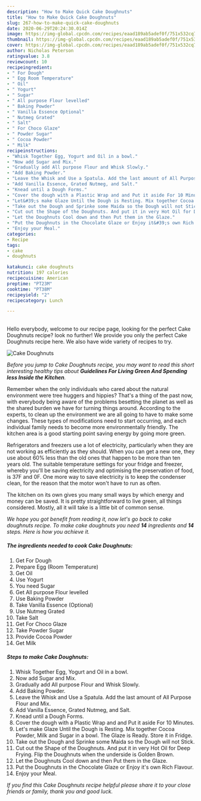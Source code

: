 ```yaml
---
description: "How to Make Quick Cake Doughnuts"
title: "How to Make Quick Cake Doughnuts"
slug: 267-how-to-make-quick-cake-doughnuts
date: 2020-06-29T20:24:30.014Z
image: https://img-global.cpcdn.com/recipes/eaad189ab5adef0f/751x532cq70/cake-doughnuts-recipe-main-photo.jpg
thumbnail: https://img-global.cpcdn.com/recipes/eaad189ab5adef0f/751x532cq70/cake-doughnuts-recipe-main-photo.jpg
cover: https://img-global.cpcdn.com/recipes/eaad189ab5adef0f/751x532cq70/cake-doughnuts-recipe-main-photo.jpg
author: Nicholas Peterson
ratingvalue: 3.8
reviewcount: 10
recipeingredient:
- " For Dough"
- " Egg Room Temperature"
- " Oil"
- " Yogurt"
- " Sugar"
- " All purpose Flour levelled"
- " Baking Powder"
- " Vanilla Essence Optional"
- " Nutmeg Grated"
- " Salt"
- " For Choco Glaze"
- " Powder Sugar"
- " Cocoa Powder"
- " Milk"
recipeinstructions:
- "Whisk Together Egg, Yogurt and Oil in a bowl."
- "Now add Sugar and Mix."
- "Gradually add All purpose Flour and Whisk Slowly."
- "Add Baking Powder."
- "Leave the Whisk and Use a Spatula. Add the last amount of All Purpose Flour and Mix."
- "Add Vanilla Essence, Grated Nutmeg, and Salt."
- "Knead until a Dough Forms."
- "Cover the dough with a Plastic Wrap and and Put it aside For 10 Minutes."
- "Let&#39;s make Glaze Until the Dough is Resting. Mix together Cocoa Powder, Milk and Sugar in a bowl. The Glaze is Ready. Store it in Fridge."
- "Take out the Dough and Sprinke some Maida so the Dough will not Stick."
- "Cut out the Shape of the Doughnuts. And put it in very Hot Oil for Deep Frying. Flip the Doughnuts when the underside is Golden Brown."
- "Let the Doughnuts Cool down and then Put them in the Glaze."
- "Put the Doughnuts in the Chocolate Glaze or Enjoy it&#39;s own Rich Flavour."
- "Enjoy your Meal."
categories:
- Recipe
tags:
- cake
- doughnuts

katakunci: cake doughnuts 
nutrition: 197 calories
recipecuisine: American
preptime: "PT23M"
cooktime: "PT38M"
recipeyield: "2"
recipecategory: Lunch

---
```

<br>
Hello everybody, welcome to our recipe page, looking for the perfect Cake Doughnuts recipe? look no further! We provide you only the perfect Cake Doughnuts recipe here. We also have wide variety of recipes to try.
<br>


![Cake Doughnuts](https://img-global.cpcdn.com/recipes/eaad189ab5adef0f/751x532cq70/cake-doughnuts-recipe-main-photo.jpg)

<i>Before you jump to Cake Doughnuts recipe, you may want to read this short interesting healthy tips about 
<strong>Guidelines For Living Green And Spending less Inside the Kitchen</strong>.</i>
</br>

Remember when the only individuals who cared about the natural environment were tree huggers and hippies? That's a thing of the past now, with everybody being aware of the problems besetting the planet as well as the shared burden we have for turning things around. According to the experts, to clean up the environment we are all going to have to make some changes. These types of modifications need to start occurring, and each individual family needs to become more environmentally friendly. The kitchen area is a good starting point saving energy by going more green.

Refrigerators and freezers use a lot of electricity, particularly when they are not working as efficiently as they should. When you can get a new one, they use about 60% less than the old ones that happen to be more than ten years old. The suitable temperature settings for your fridge and freezer, whereby you'll be saving electricity and optimising the preservation of food, is 37F and 0F. One more way to save electricity is to keep the condenser clean, for the reason that the motor won't have to run as often.

The kitchen on its own gives you many small ways by which energy and money can be saved. It is pretty straightforward to live green, all things considered. Mostly, all it will take is a little bit of common sense.


<i>We hope you got benefit from reading it, now let's go back to cake doughnuts recipe. To make cake doughnuts you need <strong>14</strong> ingredients and <strong>14</strong> steps. Here is how you achieve it.
</i>

##### The ingredients needed to cook Cake Doughnuts:

1. Get  For Dough
1. Prepare  Egg (Room Temperature)
1. Get  Oil
1. Use  Yogurt
1. You need  Sugar
1. Get  All purpose Flour levelled
1. Use  Baking Powder
1. Take  Vanilla Essence (Optional)
1. Use  Nutmeg Grated
1. Take  Salt
1. Get  For Choco Glaze
1. Take  Powder Sugar
1. Provide  Cocoa Powder
1. Get  Milk


##### Steps to make Cake Doughnuts:

1. Whisk Together Egg, Yogurt and Oil in a bowl.
1. Now add Sugar and Mix.
1. Gradually add All purpose Flour and Whisk Slowly.
1. Add Baking Powder.
1. Leave the Whisk and Use a Spatula. Add the last amount of All Purpose Flour and Mix.
1. Add Vanilla Essence, Grated Nutmeg, and Salt.
1. Knead until a Dough Forms.
1. Cover the dough with a Plastic Wrap and and Put it aside For 10 Minutes.
1. Let&#39;s make Glaze Until the Dough is Resting. Mix together Cocoa Powder, Milk and Sugar in a bowl. The Glaze is Ready. Store it in Fridge.
1. Take out the Dough and Sprinke some Maida so the Dough will not Stick.
1. Cut out the Shape of the Doughnuts. And put it in very Hot Oil for Deep Frying. Flip the Doughnuts when the underside is Golden Brown.
1. Let the Doughnuts Cool down and then Put them in the Glaze.
1. Put the Doughnuts in the Chocolate Glaze or Enjoy it&#39;s own Rich Flavour.
1. Enjoy your Meal.


<i>If you find this Cake Doughnuts recipe helpful please share it to your close friends or family, thank you and good luck.</i>
